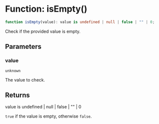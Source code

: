 # Function: isEmpty()

```ts
function isEmpty(value): value is undefined | null | false | "" | 0;
```

Check if the provided value is empty.

## Parameters

### value

`unknown`

The value to check.

## Returns

value is undefined \| null \| false \| "" \| 0

`true` if the value is empty, otherwise `false`.
